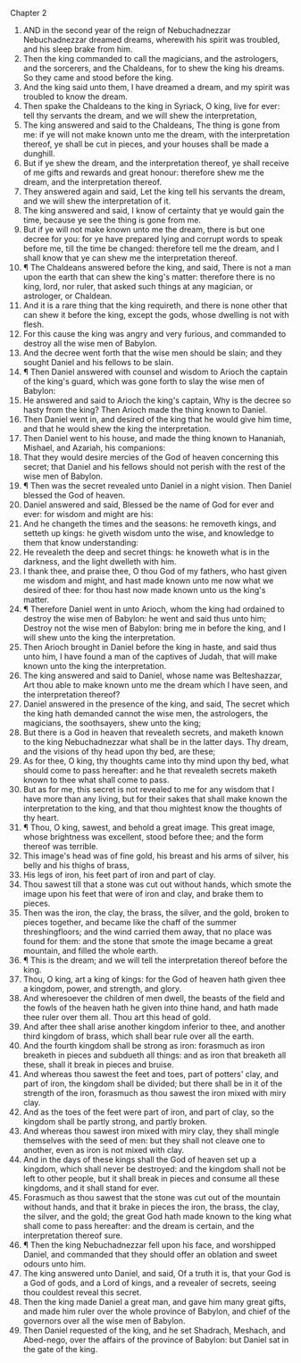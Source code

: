 

Chapter 2

1. AND in the second year of the reign of Nebuchadnezzar Nebuchadnezzar dreamed dreams, wherewith his spirit was troubled, and his sleep brake from him.
2. Then the king commanded to call the magicians, and the astrologers, and the sorcerers, and the Chaldeans, for to shew the king his dreams.  So they came and stood before the king.
3. And the king said unto them, I have dreamed a dream, and my spirit was troubled to know the dream.
4. Then spake the Chaldeans to the king in Syriack, O king, live for ever: tell thy servants the dream, and we will shew the interpretation,
5. The king answered and said to the Chaldeans, The thing is gone from me: if ye will not make known unto me the dream, with the interpretation thereof, ye shall be cut in pieces, and your houses shall be made a dunghill.
6. But if ye shew the dream, and the interpretation thereof, ye shall receive of me gifts and rewards and great honour: therefore shew me the dream, and the interpretation thereof.
7. They answered again and said, Let the king tell his servants the dream, and we will shew the interpretation of it.
8. The king answered and said, I know of certainty that ye would gain the time, because ye see the thing is gone from me.
9. But if ye will not make known unto me the dream, there is but one decree for you: for ye have prepared lying and corrupt words to speak before me, till the time be changed: therefore tell me the dream, and I shall know that ye can shew me the interpretation thereof.
10. ¶ The Chaldeans answered before the king, and said, There is not a man upon the earth that can shew the king's matter: therefore there is no king, lord, nor ruler, that asked such things at any magician, or astrologer, or Chaldean.
11. And it is a rare thing that the king requireth, and there is none other that can shew it before the king, except the gods, whose dwelling is not with flesh.
12. For this cause the king was angry and very furious, and commanded to destroy all the wise men of Babylon.
13. And the decree went forth that the wise men should be slain; and they sought Daniel and his fellows to be slain.
14. ¶ Then Daniel answered with counsel and wisdom to Arioch the captain of the king's guard, which was gone forth to slay the wise men of Babylon:
15. He answered and said to Arioch the king's captain, Why is the decree so hasty from the king?  Then Arioch made the thing known to Daniel.
16. Then Daniel went in, and desired of the king that he would give him time, and that he would shew the king the interpretation.
17. Then Daniel went to his house, and made the thing known to Hananiah, Mishael, and Azariah, his companions:
18. That they would desire mercies of the God of heaven concerning this secret; that Daniel and his fellows should not perish with the rest of the wise men of Babylon.
19. ¶ Then was the secret revealed unto Daniel in a night vision.  Then Daniel blessed the God of heaven.
20. Daniel answered and said, Blessed be the name of God for ever and ever: for wisdom and might are his:
21. And he changeth the times and the seasons: he removeth kings, and setteth up kings: he giveth wisdom unto the wise, and knowledge to them that know understanding:
22. He revealeth the deep and secret things: he knoweth what is in the darkness, and the light dwelleth with him.
23. I thank thee, and praise thee, O thou God of my fathers, who hast given me wisdom and might, and hast made known unto me now what we desired of thee: for thou hast now made known unto us the king's matter.
24. ¶ Therefore Daniel went in unto Arioch, whom the king had ordained to destroy the wise men of Babylon: he went and said thus unto him; Destroy not the wise men of Babylon: bring me in before the king, and I will shew unto the king the interpretation.
25. Then Arioch brought in Daniel before the king in haste, and said thus unto him, I have found a man of the captives of Judah, that will make known unto the king the interpretation.
26. The king answered and said to Daniel, whose name was Belteshazzar, Art thou able to make known unto me the dream which I have seen, and the interpretation thereof?
27. Daniel answered in the presence of the king, and said, The secret which the king hath demanded cannot the wise men, the astrologers, the magicians, the soothsayers, shew unto the king;
28. But there is a God in heaven that revealeth secrets, and maketh known to the king Nebuchadnezzar what shall be in the latter days.  Thy dream, and the visions of thy head upon thy bed, are these;
29. As for thee, O king, thy thoughts came into thy mind upon thy bed, what should come to pass hereafter: and he that revealeth secrets maketh known to thee what shall come to pass.
30. But as for me, this secret is not revealed to me for any wisdom that I have more than any living, but for their sakes that shall make known the interpretation to the king, and that thou mightest know the thoughts of thy heart.
31. ¶ Thou, O king, sawest, and behold a great image.  This great image, whose brightness was excellent, stood before thee; and the form thereof was terrible.
32. This image's head was of fine gold, his breast and his arms of silver, his belly and his thighs of brass,
33. His legs of iron, his feet part of iron and part of clay.
34. Thou sawest till that a stone was cut out without hands, which smote the image upon his feet that were of iron and clay, and brake them to pieces.
35. Then was the iron, the clay, the brass, the silver, and the gold, broken to pieces together, and became like the chaff of the summer threshingfloors; and the wind carried them away, that no place was found for them: and the stone that smote the image became a great mountain, and filled the whole earth.
36. ¶ This is the dream; and we will tell the interpretation thereof before the king.
37. Thou, O king, art a king of kings: for the God of heaven hath given thee a kingdom, power, and strength, and glory.
38. And wheresoever the children of men dwell, the beasts of the field and the fowls of the heaven hath he given into thine hand, and hath made thee ruler over them all.  Thou art this head of gold.
39. And after thee shall arise another kingdom inferior to thee, and another third kingdom of brass, which shall bear rule over all the earth.
40. And the fourth kingdom shall be strong as iron: forasmuch as iron breaketh in pieces and subdueth all things: and as iron that breaketh all these, shall it break in pieces and bruise.
41. And whereas thou sawest the feet and toes, part of potters' clay, and part of iron, the kingdom shall be divided; but there shall be in it of the strength of the iron, forasmuch as thou sawest the iron mixed with miry clay.
42. And as the toes of the feet were part of iron, and part of clay, so the kingdom shall be partly strong, and partly broken.
43. And whereas thou sawest iron mixed with miry clay, they shall mingle themselves with the seed of men: but they shall not cleave one to another, even as iron is not mixed with clay.
44. And in the days of these kings shall the God of heaven set up a kingdom, which shall never be destroyed: and the kingdom shall not be left to other people, but it shall break in pieces and consume all these kingdoms, and it shall stand for ever.
45. Forasmuch as thou sawest that the stone was cut out of the mountain without hands, and that it brake in pieces the iron, the brass, the clay, the silver, and the gold; the great God hath made known to the king what shall come to pass hereafter: and the dream is certain, and the interpretation thereof sure.
46. ¶ Then the king Nebuchadnezzar fell upon his face, and worshipped Daniel, and commanded that they should offer an oblation and sweet odours unto him.
47. The king answered unto Daniel, and said, Of a truth it is, that your God is a God of gods, and a Lord of kings, and a revealer of secrets, seeing thou couldest reveal this secret.
48. Then the king made Daniel a great man, and gave him many great gifts, and made him ruler over the whole province of Babylon, and chief of the governors over all the wise men of Babylon.
49. Then Daniel requested of the king, and he set Shadrach, Meshach, and Abed-nego, over the affairs of the province of Babylon: but Daniel sat in the gate of the king.

